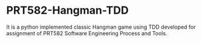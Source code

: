 # PRT582-Hangman-TDD
It is a python implemented classic Hangman game using TDD developed for assignment of PRT582 Software Engineering Process and Tools. 
